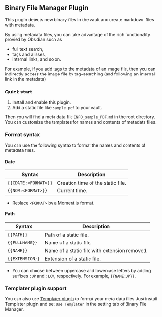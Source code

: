 ## Binary File Manager Plugin

This plugin detects new binary files in the vault and create markdown files with metadata.

By using metadata files, you can take advantage of the rich functionality provied by Obsidian such as
- full text search, 
- tags and aliases, 
- internal links, and so on.

For example, if you add tags to the metadata of an image file, then you can indirectly access the image file by tag-searching (and following an internal link in the metadata)

### Quick start
1. Install and enable this plugin.
2. Add a static file like `sample.pdf` to your vault.

Then you will find a meta data file `INFO_sample_PDF.md` in the root directory.
You can customize the templates for names and contents of metadata files.

### Format syntax
You can use the following syntax to format the names and contents of metadata files.
#### Date
| Syntax | Description |
| -- | -- |
| `{{CDATE:<FORMAT>}}` | Creation time of the static file.  |
| `{{NOW:<FORMAT>}}` | Current time. |

- Replace `<FORMAT>` by a [Moment.js format](https://momentjs.com/docs/#/displaying/format/).

#### Path
| Syntax | Description |
| -- | -- |
| `{{PATH}}` | Path of a static file. |
| `{{FULLNAME}}` | Name of a static file. |
| `{{NAME}}` | Name of a static file with extension removed. |
| `{{EXTENSION}}` | Extension of a static file. |

- You can choose between uppercase and lowercase letters by adding suffixes `:UP` and `:LOW`, respectively. For example, `{{NAME:UP}}`.

### Templater plugin support
You can also use [Templater plugin](https://github.com/SilentVoid13/Templater) to format your meta data files
Just install Templater plugin and set `Use Templater` in the setting tab of Binary File Manager.
